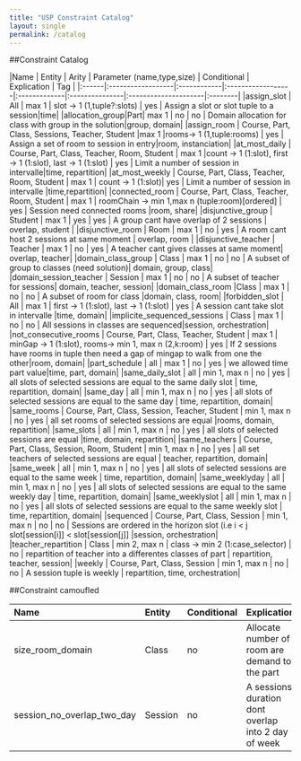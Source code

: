 ```yaml
---
title: "USP Constraint Catalog"
layout: single
permalink: /catalog
---
```


##Constraint Catalog

|Name | Entity | Arity |  Parameter (name,type,size) | Conditional | Explication | Tag |
|:------|:------------------|:------------|:------------------|:-------------|:---------------|:---------------------|:--------|
|assign_slot | All | max 1 | slot -> 1 (1,tuple?:slots)   | yes | Assign a slot or slot tuple to a session|time|
|allocation_group|Part| max 1  | no  | no  | Domain allocation for class with group in the solution|group, domain|
|assign_room  | Course, Part, Class, Sessions, Teacher, Student |max 1 |rooms-> 1 (1,tuple:rooms) | yes | Assign a set of room to session in entry|room, instanciation|
|at_most_daily | Course, Part, Class, Teacher, Room, Student | max 1 |count -> 1 (1:slot), first -> 1 (1:slot), last -> 1 (1:slot)  | yes | Limit a number of session in intervalle|time, repartition|
|at_most_weekly | Course, Part, Class, Teacher, Room, Student | max 1 | count -> 1 (1:slot)| yes | Limit a number of session in intervalle |time,repartition|
|connected_room |  Course, Part, Class, Teacher, Room, Student ​| max 1 | roomChain -> min 1,max n (tuple:room)[ordered]  | yes | Session need connected rooms |room, share|
|disjunctive_group | Student | max 1 | yes | yes | A group cant have overlap of 2 sessions | overlap, student |
|disjunctive_room | Room   | max 1 | no | yes | A room cant host 2 sessions at same moment | overlap, room |
|disjunctive_teacher | Teacher | max 1 | no | yes | A teacher cant gives  classes at same moment| overlap, teacher|
|domain_class_group | Class | max 1 | no | no | A subset of group to classes (need solution)| domain, group, class|
|domain_session_teacher | Session | max 1 | no | no | A subset of teacher for sessions| domain, teacher, session|
|domain_class_room |Class | max 1 | no | no | A subset of room for class |domain, class, room|
|forbidden_slot | All | max 1 | first -> 1 (1:slot), last -> 1 (1:slot) | yes | A session cant take slot in intervalle |time, domain|
|implicite_sequenced_sessions | Class | max 1 | no | no | All sessions in classes are sequenced|session, orchestration|
|not_consecutive_rooms | Course, Part, Class, Teacher, Student | max 1 | minGap -> 1 (1:slot), rooms-> min 1, max n (2,k:room) | yes | If 2 sessions have rooms in tuple then need a gap of mingap to walk from one the other|room, domain|
|part_schedule | all | max 1 | no  | yes | we allowed time part value|time, part, domain|
|same_daily_slot | all | min 1, max n | no | yes | all slots of  selected sessions  are equal to the same daily slot | time, repartition, domain|
|same_day  | all | min 1, max n | no | yes | all slots of  selected sessions  are equal to the same day | time, repartition, domain|
|same_rooms | Course, Part, Class, Session, Teacher, Student  | min 1, max n | no | yes | all set rooms of  selected sessions  are equal |rooms, domain, repartition|
|same_slots | all  | min 1, max n | no | yes | all slots of  selected sessions  are equal |time, domain, repartition|
|same_teachers | Course, Part, Class, Session, Room, Student  | min 1, max n | no | yes | all set teachers of  selected sessions  are equal | teacher, repartition, domain|
|same_week | all | min 1, max n | no | yes | all slots of  selected sessions  are equal to the same week | time, repartition, domain|
|same_weeklyday | all | min 1, max n | no | yes | all slots of  selected sessions  are equal to the same weekly day | time, repartition, domain|
|same_weeklyslot | all | min 1, max n | no | yes | all slots of  selected sessions  are equal to the same weekly slot | time, repartition, domain|
|sequenced | Course, Part, Class, Session | min 1, max n | no | no | Sessions are ordered in the horizon slot (i.e i < j slot[session[i]] < slot[session[j]] |session, orchestration|
|teacher_repartition | Class | min 2, max n | class -> min 2 (1:case_selector)  | no | repartition of teacher into a differentes classes of part | repartition, teacher, session|
|weekly | Course, Part, Class, Session | min 1, max n | no | no | A session tuple is weekly | repartition, time, orchestration|


##Constraint camoufled

|Name | Entity | Conditional | Explication | Tag|
|:--------|:--------|:--------|:--------|:--------|
|size_room_domain | Class | no | Allocate number of room are demand to the part | domain, room|
|session_no_overlap_two_day | Session | no | A sessions duration dont overlap into 2 day of week| domain, time, overlap| 
